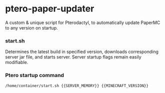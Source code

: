 # ptero-paper-updater
A custom &amp; unique script for Pterodactyl, to automatically update PaperMC to any version on startup.

### start.sh
Determines the latest build in specified version, downloads corresponding server jar file, and starts server. Server startup flags remain easily modifiable.
### Ptero startup command
```
/home/container/start.sh {{SERVER_MEMORY}} {{MINECRAFT_VERSION}}
```

